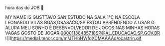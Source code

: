  hora das do JOB 🤕

MY NAME IS GUSTTAVO SAN 
ESTUDO NA SALA 1°C
NA ESCOLA LEONARDO VILAS BOAS,OSASACO/SP
ESTOU APRENDENDO A USAR O ALURA
MEU SONHO É DESENVOLVEDOR DE JOGOS
NAS MINHAS HORAS VAGAS GOSTO DE JOGAR
00001138485718SP@AL.EDUCACAO.SP.GOV.BR
![](https://media1.tenor.com/m/JTHhHWfgXCMAAAAd/ocastrin.gif
